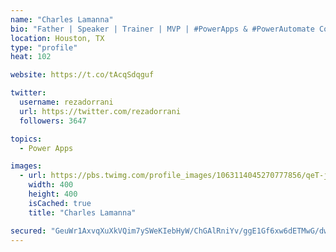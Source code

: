 ```yaml
---
name: "Charles Lamanna"
bio: "Father | Speaker | Trainer | MVP | #PowerApps & #PowerAutomate Community Super User | YouTuber Right-pointing triangle http://youtube.com/c/rezadorrani | Learn - Share - Clockwise rightwards and leftwards open circle arrows"
location: Houston, TX
type: "profile"
heat: 102

website: https://t.co/tAcqSdqguf

twitter:
  username: rezadorrani
  url: https://twitter.com/rezadorrani
  followers: 3647

topics:
  - Power Apps

images:
  - url: https://pbs.twimg.com/profile_images/1063114045270777856/qeT-jpWr_400x400.jpg
    width: 400
    height: 400
    isCached: true
    title: "Charles Lamanna"

secured: "GeuWr1AxvqXuXkVQim7ySWeKIebHyW/ChGAlRniYv/ggE1Gf6xw6dETMwG/dwVKGbf22dQNkvDcFME+5jAhRILR99U4CTSHTkAYWIKiUIoikdJFFIzLmlZAgzd9Nc2mwdiD+hascsekfmtQTxSG3CbMRp6b+YIYnNGE4C4CPiaZl5JfWop+Sc2a2MPaz5niKcvmUQ9wmpnE3Ca+W7qe2xdXZLnDiwflSLHqK6ynCZ/Dm8g7uYB7i5brDEGuZlILTsj1q4DyQ9zNaKL3Ur8C4C5SmvSHn0f+Ipggr3t9y1wpJmmQovDqTsp5coHeM1qlOL2L+DF4Cd0efGXwz0pgWNSD1eQpbA3BVFtxcxUTs+T8ilm0MdWC49c5KCnf5VgKj4Bvp11YF8SuzfEUSWBdO+DqFb0P1UFAlrCVJz6Y08Po=;t3i04xgwN5OSdMud5l3p5A=="
---
```


